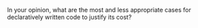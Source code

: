 In your opinion, what are the most and less appropriate cases for declaratively written code to justify its cost? 
